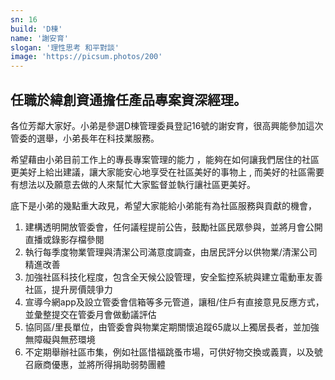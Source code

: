 ```yaml
---
sn: 16
build: 'D棟'
name: '謝安育'
slogan: '理性思考 和平對談'
image: 'https://picsum.photos/200'
---
```

## 任職於緯創資通擔任產品專案資深經理。

各位芳鄰大家好。小弟是參選D棟管理委員登記16號的謝安育，很高興能參加這次管委的選舉，小弟長年在科技業服務。

希望藉由小弟目前工作上的專長專案管理的能力 ，能夠在如何讓我們居住的社區更美好上給出建議，讓大家能安心地享受在社區美好的事物上 , 而美好的社區需要有想法以及願意去做的人來幫忙大家監督並執行讓社區更美好。

底下是小弟的幾點重大政見，希望大家能給小弟能有為社區服務與貢獻的機會，
1. 建構透明開放管委會，任何議程提前公告，鼓勵社區民眾參與，並將月會公開直播或錄影存檔參閱
2. 執行每季度物業管理與清潔公司滿意度調查，由居民評分以供物業/清潔公司精進改善
3. 加強社區科技化程度，包含全天候公設管理，安全監控系統與建立電動車友善社區，提升房價競爭力
4. 宣導今網app及設立管委會信箱等多元管道，讓租/住戶有直接意見反應方式，並彙整提交在管委月會做動議評估
5. 協同區/里長單位，由管委會與物業定期關懷追蹤65歲以上獨居長者，並加強無障礙與無菸環境
6. 不定期舉辦社區市集，例如社區惜福跳蚤市場，可供好物交換或義賣，以及號召廠商優惠，並將所得捐助弱勢團體